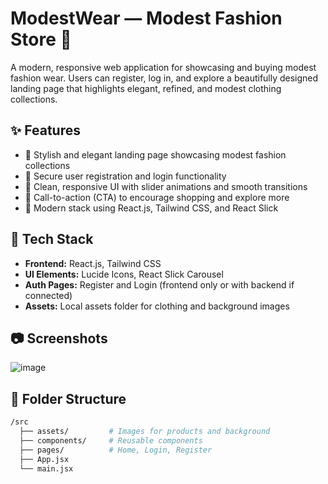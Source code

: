 # ModestWear — Modest Fashion Store 🌸

A modern, responsive web application for showcasing and buying modest fashion wear. Users can register, log in, and explore a beautifully designed landing page that highlights elegant, refined, and modest clothing collections.

## ✨ Features

- 🧕 Stylish and elegant landing page showcasing modest fashion collections
- 🔐 Secure user registration and login functionality
- 🎨 Clean, responsive UI with slider animations and smooth transitions
- 🛒 Call-to-action (CTA) to encourage shopping and explore more
- 💬 Modern stack using React.js, Tailwind CSS, and React Slick

## 🚀 Tech Stack

- **Frontend:** React.js, Tailwind CSS
- **UI Elements:** Lucide Icons, React Slick Carousel
- **Auth Pages:** Register and Login (frontend only or with backend if connected)
- **Assets:** Local assets folder for clothing and background images

## 📷 Screenshots

![image](https://github.com/user-attachments/assets/b434ba52-e507-4d2e-837b-a53439c6a218)


## 📁 Folder Structure

```bash
/src
  ├── assets/         # Images for products and background
  ├── components/     # Reusable components
  ├── pages/          # Home, Login, Register
  ├── App.jsx
  └── main.jsx
